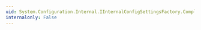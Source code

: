 ```yaml
---
uid: System.Configuration.Internal.IInternalConfigSettingsFactory.CompleteInit
internalonly: False
---
```

